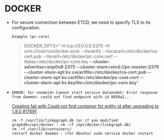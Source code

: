# DOCKER 

- For secure connection between ETCD, we need to specify TLS to its configuration. 

  `Example (pc-core)`

  > DOCKER_OPTS="-H tcp://0.0.0.0:2375 -H unix:///var/run/docker.sock --tlsverify --tlscacert=/etc/docker/ca-cert.pub --tlscert=/etc/docker/pc-core.cert --tlskey=/etc/docker/pc-core.key **--cluster-advertise=enp0s8:2375 --cluster-store=etcd://pc-master:2379 --cluster-store-opt kv.cacertfile=/etc/docker/ca-cert.pub --cluster-store-opt kv.certfile=/etc/docker/pc-core.cert --cluster-store-opt kv.keyfile=/etc/docker/pc-core.key**"
  
- `ERROR: for <nodeid> Cannot start service datanode5: Error response from daemon: could not find endpoint with id 8850a2...`

  [Creating fail with Could not find container for entity id <id> after upgrading to 1.9.0 #17691](https://github.com/docker/docker/issues/17691)

  ```
  rm -f /var/lib/linkpgraph.db (or if you modified graphdb=/opt/docker : rm -rf /opt/docker/linkgraph.db)
  rm -rf /var/lib/containers/
  restart docker daemon : (for Ubuntu) sudo service docker restart
  ```
